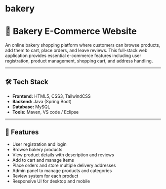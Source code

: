 # bakery

# 🍰 Bakery E-Commerce Website

An online bakery shopping platform where customers can browse products, add them to cart, place orders, and leave reviews. This full-stack web application provides essential e-commerce features including user registration, product management, shopping cart, and address handling.

---

## 🛠️ Tech Stack

- **Frontend:** HTML5, CSS3, TailwindCSS
- **Backend:** Java (Spring Boot)
- **Database:** MySQL
- **Tools:** Maven, VS code / Eclipse

---

## 📌 Features

- User registration and login
- Browse bakery products
- View product details with description and reviews
- Add to cart and manage items
- Place orders and store multiple delivery addresses
- Admin panel to manage products and categories
- Review system for each product
- Responsive UI for desktop and mobile



